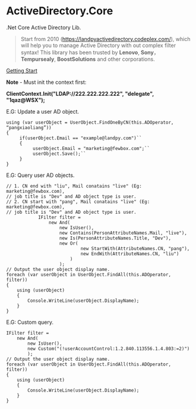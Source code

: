 # ActiveDirectory.Core
.Net Core Active Directory Lib.
> Start from 2010 (https://landpyactivedirectory.codeplex.com/), which will help you to manage Active Directory with out complex filter syntax! 
> This library has been trusted by **Lenovo**, **Sony**，**Tempursealy**, **BoostSolutions** and other corporations.

[Getting Start](https://github.com/fewbox/ActiveDirectory.Core/wiki/Getting-Start)

**Note** - Must init the context first:

**ClientContext.Init("LDAP://222.222.222.222", "delegate", "1qaz@WSX");**

E.G: Update a user AD object.

    using (var userObject = UserObject.FindOneByCN(this.ADOperator, “pangxiaoliang”))
    {
         if(userObject.Email == "example@landpy.com")``
         {
              userObject.Email = "marketing@fewbox.com";``
              userObject.Save();``
         }
    }

E.G: Query user AD objects.

    // 1. CN end with "liu", Mail conatains "live" (Eg: marketing@fewbox.com),
    // job title is "Dev" and AD object type is user.
    // 2. CN start with "pang", Mail conatains "live" (Eg: marketing@fewbox.com),
    // job title is "Dev" and AD object type is user.
                IFilter filter =
                    new And(
                        new IsUser(),
                        new Contains(PersonAttributeNames.Mail, "live"),
                        new Is(PersonAttributeNames.Title, "Dev"),
                        new Or(
                                new StartWith(AttributeNames.CN, "pang"),
                                new EndWith(AttributeNames.CN, "liu")
                            )
                        );
    // Output the user object display name.
    foreach (var userObject in UserObject.FindAll(this.ADOperator, filter))
    {
        using (userObject)
        {
            Console.WriteLine(userObject.DisplayName);
        }
    }

E.G: Custom query.

    IFilter filter =
        new And(
            new IsUser(),
            new Custom("(!userAccountControl:1.2.840.113556.1.4.803:=2)")
            );
    // Output the user object display name.
    foreach (var userObject in UserObject.FindAll(this.ADOperator, filter))
    {
        using (userObject)
        {
            Console.WriteLine(userObject.DisplayName);
        }
    }
